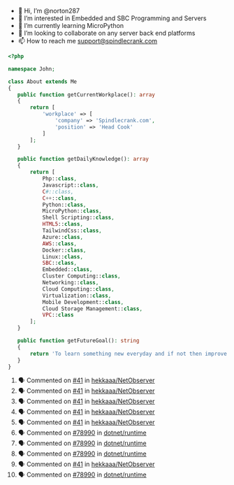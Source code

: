 - 👋 Hi, I’m @norton287
- 👀 I’m interested in Embedded and SBC Programming and Servers
- 🌱 I’m currently learning MicroPython
- 💞️ I’m looking to collaborate on any server back end platforms
- 📫 How to reach me support@spindlecrank.com

 ```php
 <?php

namespace John;

class About extends Me
{
    public function getCurrentWorkplace(): array
    {
        return [
            'workplace' => [
                'company' => 'Spindlecrank.com',
                'position' => 'Head Cook'         
            ]
        ];
    }

    public function getDailyKnowledge(): array
    {
        return [
            Php::class,
            Javascript::class,
            C#::class,
            C++::class,
            Python::class,
            MicroPython::class,
            Shell Scripting::class,
            HTML5::class,
            TailwindCss::class,
            Azure::class,
            AWS::class,
            Docker::class,
            Linux::class,
            SBC::class,
            Embedded::class,
            Cluster Computing::class,
            Networking::class,
            Cloud Computing::class,
            Virtualization::class,
            Mobile Development::class,
            Cloud Storage Management::class,
            VPC::class           
        ];
    }

    public function getFutureGoal(): string
    {
        return 'To learn something new everyday and if not then improve upon what I learned yesterday.';
    }
}
```

<!---
norton287/norton287 is a ✨ special ✨ repository because its `README.md` (this file) appears on your GitHub profile.
You can click the Preview link to take a look at your changes.
--->
<!--START_SECTION:activity-->
1. 🗣 Commented on [#41](https://github.com/hekkaaa/NetObserver/issues/41) in [hekkaaa/NetObserver](https://github.com/hekkaaa/NetObserver)
2. 🗣 Commented on [#41](https://github.com/hekkaaa/NetObserver/issues/41) in [hekkaaa/NetObserver](https://github.com/hekkaaa/NetObserver)
3. 🗣 Commented on [#41](https://github.com/hekkaaa/NetObserver/issues/41) in [hekkaaa/NetObserver](https://github.com/hekkaaa/NetObserver)
4. 🗣 Commented on [#41](https://github.com/hekkaaa/NetObserver/issues/41) in [hekkaaa/NetObserver](https://github.com/hekkaaa/NetObserver)
5. 🗣 Commented on [#41](https://github.com/hekkaaa/NetObserver/issues/41) in [hekkaaa/NetObserver](https://github.com/hekkaaa/NetObserver)
6. 🗣 Commented on [#78990](https://github.com/dotnet/runtime/issues/78990) in [dotnet/runtime](https://github.com/dotnet/runtime)
7. 🗣 Commented on [#78990](https://github.com/dotnet/runtime/issues/78990) in [dotnet/runtime](https://github.com/dotnet/runtime)
8. 🗣 Commented on [#78990](https://github.com/dotnet/runtime/issues/78990) in [dotnet/runtime](https://github.com/dotnet/runtime)
9. 🗣 Commented on [#41](https://github.com/hekkaaa/NetObserver/issues/41) in [hekkaaa/NetObserver](https://github.com/hekkaaa/NetObserver)
10. 🗣 Commented on [#78990](https://github.com/dotnet/runtime/issues/78990) in [dotnet/runtime](https://github.com/dotnet/runtime)
<!--END_SECTION:activity-->
